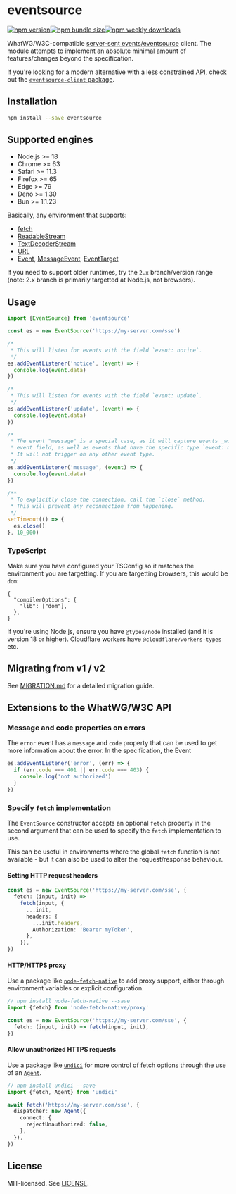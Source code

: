 # eventsource

[![npm version](https://img.shields.io/npm/v/eventsource.svg?style=flat-square)](https://www.npmjs.com/package/eventsource)[![npm bundle size](https://img.shields.io/bundlephobia/minzip/eventsource?style=flat-square)](https://bundlephobia.com/result?p=eventsource)[![npm weekly downloads](https://img.shields.io/npm/dw/eventsource.svg?style=flat-square)](https://www.npmjs.com/package/eventsource)

WhatWG/W3C-compatible [server-sent events/eventsource](https://developer.mozilla.org/en-US/docs/Web/API/Server-sent_events) client. The module attempts to implement an absolute minimal amount of features/changes beyond the specification.

If you're looking for a modern alternative with a less constrained API, check out the [`eventsource-client` package](https://www.npmjs.com/package/eventsource-client).

## Installation

```bash
npm install --save eventsource
```

## Supported engines

- Node.js >= 18
- Chrome >= 63
- Safari >= 11.3
- Firefox >= 65
- Edge >= 79
- Deno >= 1.30
- Bun >= 1.1.23

Basically, any environment that supports:

- [fetch](https://developer.mozilla.org/en-US/docs/Web/API/fetch)
- [ReadableStream](https://developer.mozilla.org/en-US/docs/Web/API/ReadableStream)
- [TextDecoderStream](https://developer.mozilla.org/en-US/docs/Web/API/TextDecoderStream)
- [URL](https://developer.mozilla.org/en-US/docs/Web/API/URL)
- [Event](https://developer.mozilla.org/en-US/docs/Web/API/Event), [MessageEvent](https://developer.mozilla.org/en-US/docs/Web/API/MessageEvent), [EventTarget](https://developer.mozilla.org/en-US/docs/Web/API/EventTarget)

If you need to support older runtimes, try the `2.x` branch/version range (note: 2.x branch is primarily targetted at Node.js, not browsers).

## Usage

```ts
import {EventSource} from 'eventsource'

const es = new EventSource('https://my-server.com/sse')

/*
 * This will listen for events with the field `event: notice`.
 */
es.addEventListener('notice', (event) => {
  console.log(event.data)
})

/*
 * This will listen for events with the field `event: update`.
 */
es.addEventListener('update', (event) => {
  console.log(event.data)
})

/*
 * The event "message" is a special case, as it will capture events _without_ an
 * event field, as well as events that have the specific type `event: message`.
 * It will not trigger on any other event type.
 */
es.addEventListener('message', (event) => {
  console.log(event.data)
})

/**
 * To explicitly close the connection, call the `close` method.
 * This will prevent any reconnection from happening.
 */
setTimeout(() => {
  es.close()
}, 10_000)
```

### TypeScript

Make sure you have configured your TSConfig so it matches the environment you are targetting. If you are targetting browsers, this would be `dom`:

```jsonc
{
  "compilerOptions": {
    "lib": ["dom"],
  },
}
```

If you're using Node.js, ensure you have `@types/node` installed (and it is version 18 or higher). Cloudflare workers have `@cloudflare/workers-types` etc.

## Migrating from v1 / v2

See [MIGRATION.md](MIGRATION.md#v2-to-v3) for a detailed migration guide.

## Extensions to the WhatWG/W3C API

### Message and code properties on errors

The `error` event has a `message` and `code` property that can be used to get more information about the error. In the specification, the Event

```ts
es.addEventListener('error', (err) => {
  if (err.code === 401 || err.code === 403) {
    console.log('not authorized')
  }
})
```

### Specify `fetch` implementation

The `EventSource` constructor accepts an optional `fetch` property in the second argument that can be used to specify the `fetch` implementation to use.

This can be useful in environments where the global `fetch` function is not available - but it can also be used to alter the request/response behaviour.

#### Setting HTTP request headers

```ts
const es = new EventSource('https://my-server.com/sse', {
  fetch: (input, init) =>
    fetch(input, {
      ...init,
      headers: {
        ...init.headers,
        Authorization: 'Bearer myToken',
      },
    }),
})
```

#### HTTP/HTTPS proxy

Use a package like [`node-fetch-native`](https://github.com/unjs/node-fetch-native) to add proxy support, either through environment variables or explicit configuration.

```ts
// npm install node-fetch-native --save
import {fetch} from 'node-fetch-native/proxy'

const es = new EventSource('https://my-server.com/sse', {
  fetch: (input, init) => fetch(input, init),
})
```

#### Allow unauthorized HTTPS requests

Use a package like [`undici`](https://github.com/nodejs/undici) for more control of fetch options through the use of an [`Agent`](https://undici.nodejs.org/#/docs/api/Agent.md).

```ts
// npm install undici --save
import {fetch, Agent} from 'undici'

await fetch('https://my-server.com/sse', {
  dispatcher: new Agent({
    connect: {
      rejectUnauthorized: false,
    },
  }),
})
```

## License

MIT-licensed. See [LICENSE](LICENSE).
